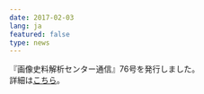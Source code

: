 ```yaml
---
date: 2017-02-03
lang: ja
featured: false
type: news
---
```

『画像史料解析センター通信』76号を発行しました。<br/>
詳細は<a href="http://www.hi.u-tokyo.ac.jp/gazo/centernewslist.htm" target="_blank">こちら</a>。
